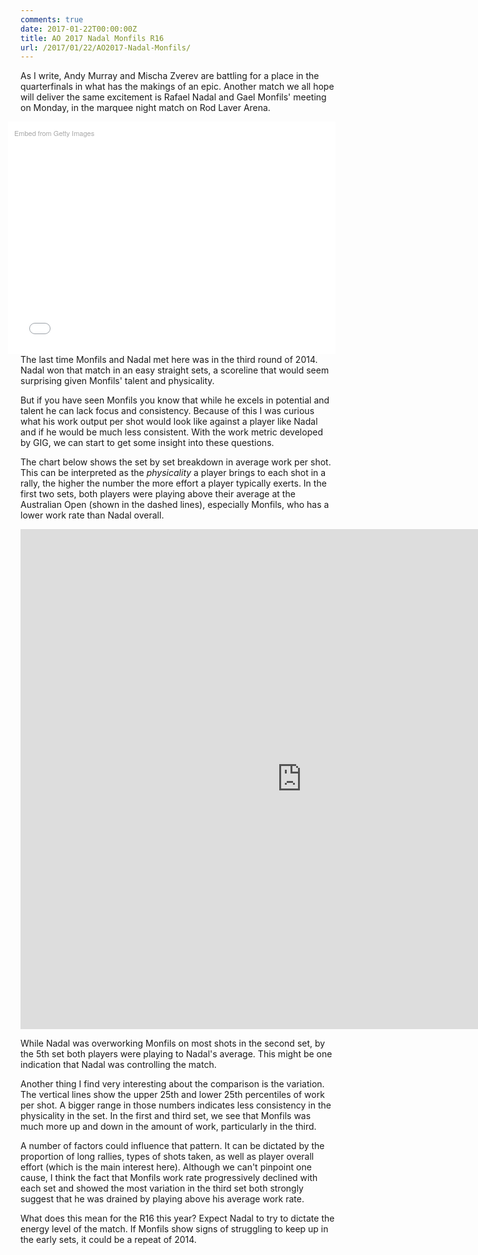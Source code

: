 ```yaml
---
comments: true
date: 2017-01-22T00:00:00Z
title: AO 2017 Nadal Monfils R16
url: /2017/01/22/AO2017-Nadal-Monfils/
---
```


As I write, Andy Murray and Mischa Zverev are battling for a place in the quarterfinals in what has the makings of an epic. Another match we all hope will deliver the same excitement is Rafael Nadal and Gael Monfils' meeting on Monday, in the marquee night match on Rod Laver Arena.

<!--more-->

<div class="getty embed image" style="background-color:#fff;display:inline-block;font-family:'Helvetica Neue',Helvetica,Arial,sans-serif;color:#a7a7a7;font-size:11px;width:100%;max-width:594px;float:right;padding:2%;"><div style="padding:0;margin:0;text-align:left;"><a href="http://www.gettyimages.com/detail/463442901" target="_blank" style="color:#a7a7a7;text-decoration:none;font-weight:normal !important;border:none;display:inline-block;">Embed from Getty Images</a></div><div style="overflow:hidden;position:relative;height:0;padding:66.666667% 0 0 0;width:100%;"><iframe src="//embed.gettyimages.com/embed/463442901?et=95pzl0tfQ8pwmviid5zXgg&viewMoreLink=on&sig=wZXe08kc44K1H7YZ1xBJXP4Db71O0II53598TmFlVjk=&caption=true" width="594" height="396" scrolling="no" frameborder="0" style="display:inline-block;position:absolute;top:0;left:0;width:100%;height:100%;margin:0;"></iframe></div><p style="margin:0;"></p></div>

The last time Monfils and Nadal met here was in the third round of 2014. Nadal won that match in an easy straight sets, a scoreline that would seem surprising given Monfils' talent and physicality.

But if you have seen Monfils you know that while he excels in potential and talent he can lack focus and consistency. Because of this I was curious what his work output per shot would look like against a player like Nadal and if he would be much less consistent. With the work metric developed by GIG, we can start to get some insight into these questions.

The chart below shows the set by set breakdown in average work per shot. This can be interpreted as the _physicality_ a player brings to each shot in a rally, the higher the number the more effort a player typically exerts. In the first two sets, both players were playing above their average at the Australian Open (shown in the dashed lines), especially Monfils, who has a lower work rate than Nadal overall.

<iframe width="900" height="800" frameborder="0" scrolling="no" src="https://plot.ly/~on-the-t/1081.embed"></iframe>


While Nadal was overworking Monfils on most shots in the second set, by the 5th set both players were playing to Nadal's average. This might be one indication that Nadal was controlling the match.

Another thing I find very interesting about the comparison is the variation. The vertical lines show the upper 25th and lower 25th percentiles of work per shot. A bigger range in those numbers indicates less consistency in the physicality in the set. In the first and third set, we see that Monfils was much more up and down in the amount of work, particularly in the third. 

A number of factors could influence that pattern. It can be dictated by the proportion of long rallies, types of shots taken, as well as player overall effort (which is the main interest here). Although we can't pinpoint one cause, I think the fact that Monfils work rate progressively declined with each set and showed the most variation in the third set both strongly suggest that he was drained by playing above his average work rate.

What does this mean for the R16 this year? Expect Nadal to try to dictate the energy level of the match. If Monfils show signs of struggling to keep up in the early sets, it could be a repeat of 2014.

